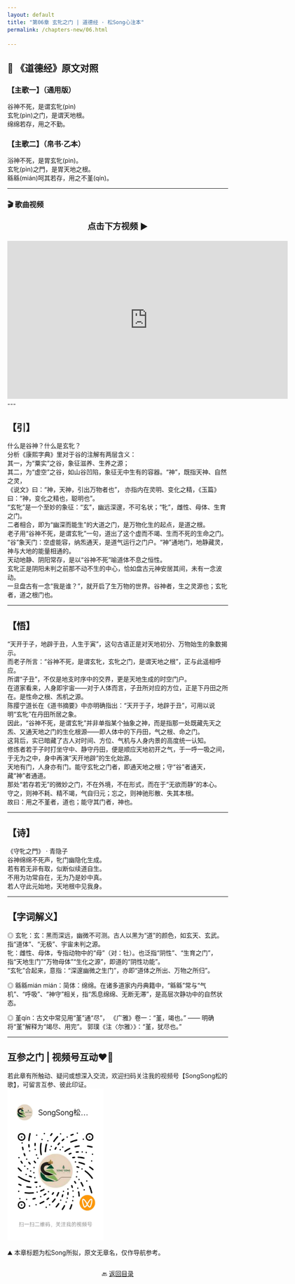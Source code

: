 ```yaml
---
layout: default
title: "第06章 玄牝之门 | 道德经 · 松Song心注本"
permalink: /chapters-new/06.html

---
```

##  📜 《道德经》原文对照

### 【主歌一】（通用版）
谷神不死，是谓玄牝(pìn)<br>
玄牝(pìn)之门，是谓天地根。<br>
绵绵若存，用之不勤。<br>

### 【主歌二】（帛书·乙本）
浴神不死，是胃玄牝(pìn)。<br>
玄牝(pìn)之門，是胃天地之根。<br>
緜緜(mián)呵其若存，用之不堇(qín)。<br>

---

### 🎬 歌曲视频
<p style="text-align:center; font-size:1.2rem; font-weight:bold;">
  点击下方视频 ▶️
</p>

<iframe
  src="https://streamable.com/e/xtmhmq"
  width="640"
  height="360"
  frameborder="0"
  allowfullscreen
  loading="lazy">
</iframe>
---

## 【引】

什么是谷神？什么是玄牝？<br>
分析《康熙字典》里对于谷的注解有两层含义：<br>
其一，为“粟实”之谷，象征滋养、生养之源；<br>
其二，为“虚空”之谷，如山谷凹陷，象征无中生有的容器。“神”，既指天神、自然之灵，<br>
《说文》曰：“神，天神，引出万物者也”， 亦指内在灵明、变化之精，《玉篇》曰：“神，变化之精也，聪明也”。<br>
“玄牝”是一个至妙的象征：“玄”，幽远深邃，不可名状；“牝”，雌性、母体、生育之门。<br>
二者相合，即为“幽深而能生”的大道之门，是万物化生的起点，是道之根。<br>
老子用“谷神不死，是谓玄牝”一句，道出了这个虚而不竭、生而不死的生命之门。
“谷”象天门：空虚能容，纳炁通天，是道气运行之门户。“神”通地门，地静藏灵，神与大地的能量相通的。<br>
天动地静、阴阳常存，是以“谷神不死”喻道体不息之恒性。<br>
玄牝正是阴阳未判之前那不动不生的中心，恰如盘古元神安居其间，未有一念波动。<br>
一旦盘古有一念“我是谁？”，就开启了生万物的世界。谷神者，生之灵源也；玄牝者，道之根门也。<br>

---

## 【悟】

“天开于子，地辟于丑，人生于寅”，这句古语正是对天地初分、万物始生的象数揭示。<br>
而老子所言：“谷神不死，是谓玄牝，玄牝之门，是谓天地之根”，正与此遥相呼应。<br>
所谓“子丑”，不仅是地支时序中的交界，更是天地生成的时空门户。<br>
在道家看来，人身即宇宙——对于人体而言，子丑所对应的方位，正是下丹田之所在。是性命之根、炁机之源。<br>
陈撄宁道长在《道书摘要》中亦明确指出：“天开于子，地辟于丑”，可用以说明“玄牝”在丹田所居之象。<br>
因此，“谷神不死，是谓玄牝”并非单指某个抽象之神，而是指那一处既藏先天之炁、又通天地之门的生化根源——即人体中的下丹田，气之根、命之门。<br>
这背后，实已暗藏了古人对时间、方位、气机与人身内景的高度统一认知。<br>
修炼者若于子时打坐守中、静守丹田，便是顺应天地初开之气，于一呼一吸之间，于无为之中，身中再演“天开地辟”的生化始源。<br>
天地有门，人身亦有门。能守玄牝之门者，即通天地之根；守“谷”者通天，藏“神”者通道。<br>
那处“若存若无”的微妙之门，不在外境，不在形式，而在于“无欲而静”的本心。<br>
守之，则神不耗、精不竭，气自归元；忘之，则神驰形散、失其本根。<br>
故曰：用之不堇者，道也；能守其门者，神也。<br>

---

## 【诗】

《守牝之門》 · 青隐子  
谷神绵绵不死声，牝门幽隐化生成。<br>
若有若无非有取，似断似续道自生。<br>
不用为功常自在，无为乃是妙中真。<br>
若人守此元始地，天地根中见我身。<br>

---

## 【字词解义】

◎  玄牝：玄：黑而深远，幽微不可测。古人以黑为“道”的颜色，如玄天、玄武。指“道体”、“无极”、宇宙未判之源。<br>
     牝：雌性、母体，专指动物中的“母”（对：牡）。也泛指“阴性”、“生育之门”， 指“天地生门”“万物母体”“生化之源”，即道的“阴性功能”。<br> 
     “玄牝”合起来，意指：“深邃幽微之生门”，亦即“道体之所出、万物之所归”。<br>

◎ 緜緜mián mián：简体：绵绵。在诸多道家内丹典籍中，“緜緜”常与“气机”、“呼吸”、“神守”相关，指“炁息绵绵、无断无滞”，是高层次静功中的自然状态。<br>

◎  堇qín：古文中常见用“堇”通“尽”， 《广雅》卷一：“堇，竭也。” —— 明确将“堇”解释为“竭尽、用完”。 郭璞《注〈尔雅〉》：“堇，犹尽也。”<br>

---

## 互参之门 | 视频号互动❤️🤝

若此章有所触动、疑问或想深入交流，欢迎扫码关注我的视频号【SongSong松的歌】，可留言互参、彼此印证。<br>
<img src="../img/qrcode_songsong.jpg" alt="扫码进入视频号" width="220">

⛰️ 本章标题为松Song所拟，原文无章名，仅作导航参考。<br>

<p style="text-align:center; margin-top:2em;">
  🔙 <a href="{{ '/' | relative_url }}#catalog">返回目录</a>
</p>

